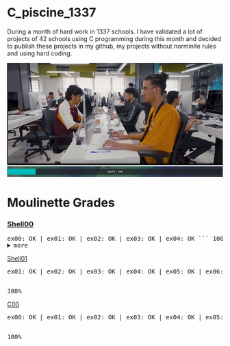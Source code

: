 # C_piscine_1337

During a month of hard work in 1337 schools. I have validated a lot of projects of 42 schools using C programming during this month and decided to publish these projects in my github, my projects without norminite rules and using hard coding.

<img src="https://github.com/wmBolles/C-piscine-1337/blob/main/images/Screenshot%202023-08-27%20120959.png">
<img src="https://github.com/wmBolles/C-piscine-1337/blob/main/images/Screenshot%202023-08-28%20210910.png">

<style>
  .no-newline {
    white-space: nowrap;
  }
</style>

  <h1>Moulinette Grades</h1>

### <a href="https://github.com/wmBolles/C-piscine-1337/tree/main/shell00"> Shell00</a>
  <pre>
ex00: OK | ex01: OK | ex02: OK | ex03: OK | ex04: OK ``` 100% ``` <details class="no-newline"><summary class="no-newline">more</summary> ex05: OK | ex06: OK | ex07: OK | ex08: OK | ex09: OK </pre> 
</details>

  <a href="https://github.com/wmBolles/C-piscine-1337/tree/main/shell01">Shell01</a>
  <pre>
ex01: OK | ex02: OK | ex03: OK | ex04: OK | ex05: OK | ex06: OK | ex07: OK | ex08: OK
  </pre>
  <pre>100%</pre>

  <a href="https://github.com/wmBolles/C-piscine-1337/tree/main/c00">C00</a>
  <pre>
ex00: OK | ex01: OK | ex02: OK | ex03: OK | ex04: OK | ex05: OK | ex06: OK | ex07: OK | ex08: OK
  </pre>
  <pre>100%</pre>
